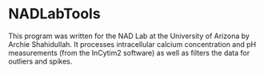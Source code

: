 # NADLabTools
This program was written for the NAD Lab at the University of Arizona by Archie Shahidullah. It processes intracellular calcium concentration and pH measurements (from the InCytim2 software) as well as filters the data for outliers and spikes.
